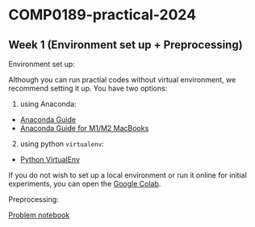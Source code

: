 # COMP0189-practical-2024

## Week 1 (Environment set up + Preprocessing)

Environment set up:

Although you can run practial codes without virtual environment, we recommend setting it up.
You have two options:

1) using Anaconda:  
- [Anaconda Guide](https://github.com/mouraomiranda/COMP0189-practical-2024/blob/main/Week-01/Anaconda.md)
- [Anaconda Guide for M1/M2 MacBooks](https://github.com/mouraomiranda/COMP0189-practical-2024/blob/main/Week-01/Anaconda_for_M1.md)

2) using python `virtualenv`:  
- [Python VirtualEnv](https://github.com/mouraomiranda/COMP0189-practical-2024/blob/main/Week-01/Virtualenv.md)

If you do not wish to set up a local environment or run it online for initial experiments, you can open the [Google Colab](https://colab.research.google.com).


Preprocessing:

[Problem notebook]([https://github.com/mouraomiranda/COMP0189-practical-2024/blob/main/Week-01/week1-problem.ipynb](https://github.com/mouraomiranda/COMP0189-practical-2024/blob/main/Week-01/week1_problems.ipynb)https://github.com/mouraomiranda/COMP0189-practical-2024/blob/main/Week-01/week1_problems.ipynb)  
